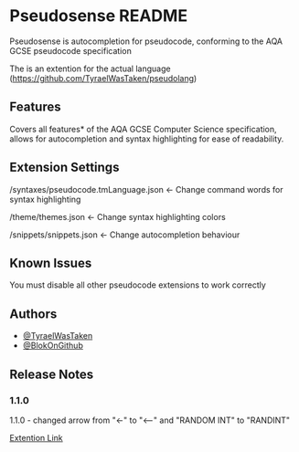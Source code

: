 # Pseudosense README

Pseudosense is autocompletion for pseudocode, conforming to the AQA GCSE pseudocode specification

The is an extention for the actual language (https://github.com/TyraelWasTaken/pseudolang)

## Features

Covers all features* of the AQA GCSE Computer Science specification, allows for autocompletion and syntax highlighting for ease of readability.

## Extension Settings

/syntaxes/pseudocode.tmLanguage.json <- Change command words for syntax highlighting

/theme/themes.json <- Change syntax highlighting colors

/snippets/snippets.json <- Change autocompletion behaviour

## Known Issues

You must disable all other pseudocode extensions to work correctly

## Authors
- [@TyraelWasTaken](https://www.github.com/TyraelWasTaken)
- [@BlokOnGithub](https://www.github.com/BlokOnGithub)

## Release Notes

### 1.1.0

1.1.0 - changed arrow from "<-" to "<--" and "RANDOM INT" to "RANDINT"

[Extention Link](https://marketplace.visualstudio.com/items?itemName=CoffeeCats.pseudosense)
